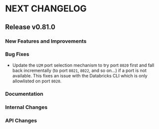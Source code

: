 # NEXT CHANGELOG

## Release v0.81.0

### New Features and Improvements

### Bug Fixes

- Update the `U2M` port selection mechanism to try port `8020` first and fall
  back incrementally (to port `8021`, `8022`, and so on...) if a port is not 
  available. This fixes an issue with the Databricks CLI which is only 
  allowlisted on port `8020`. 

### Documentation

### Internal Changes

### API Changes
